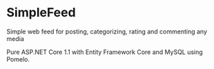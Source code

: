 # SimpleFeed
Simple web feed for posting, categorizing, rating and commenting any media

Pure ASP.NET Core 1.1 with Entity Framework Core and MySQL using Pomelo.
